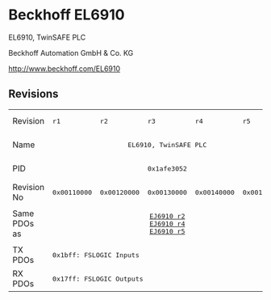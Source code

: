 # Beckhoff EL6910

EL6910, TwinSAFE PLC

Beckhoff Automation GmbH & Co. KG

http://www.beckhoff.com/EL6910

## Revisions
<table>
<tr >
<td>Revision</td>
<td><pre>r1</pre></td>
<td><pre>r2</pre></td>
<td><pre>r3</pre></td>
<td><pre>r4</pre></td>
<td><pre>r5</pre></td>
</tr>
<tr >
<td>Name</td>
<td colspan=5 align="center"><pre>EL6910, TwinSAFE PLC</pre></td>
</tr>
<tr >
<td>PID</td>
<td colspan=5 align="center"><pre>0x1afe3052</pre></td>
</tr>
<tr >
<td>Revision No</td>
<td><pre>0x00110000</pre></td>
<td><pre>0x00120000</pre></td>
<td><pre>0x00130000</pre></td>
<td><pre>0x00140000</pre></td>
<td><pre>0x00150000</pre></td>
</tr>
<tr >
<td>Same PDOs as</td>
<td colspan=5 align="center"><pre><a href="EJ6910">EJ6910 r2</a><br/><a href="EJ6910">EJ6910 r4</a><br/><a href="EJ6910">EJ6910 r5</a></pre></td>
</tr>
<tr class="txpdo pdosection">
<td rowspan=1 valign=top>TX PDOs</td>
<td colspan=5 align="left"><pre>0x1bff: FSLOGIC Inputs</pre></td>
<td></td>
</tr>
<tr class="rxpdo pdosection">
<td rowspan=1 valign=top>RX PDOs</td>
<td colspan=5 align="left"><pre>0x17ff: FSLOGIC Outputs</pre></td>
<td></td>
</tr>
</table>
